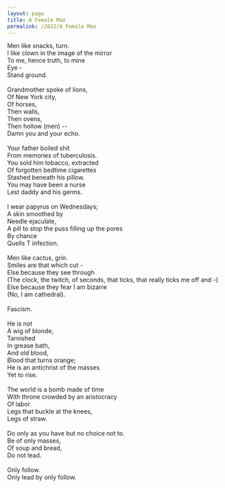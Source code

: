 ```yaml
---
layout: page
title: A Female Mao
permalink: /2022/A Female Mao
---
```


Men like snacks, turn. \
I like clown in the image of the mirror \
To me, hence truth, to mine \
Eye - \
Stand ground. \
\
Grandmother spoke of lions, \
Of New York city, \
Of horses, \
Then walls, \
Then ovens, \
Then hollow (men) -- \
Damn you and your echo. \
\
Your father boiled shit \
From memories of tuberculosis. \
You sold him tobacco, extracted \
Of forgotten bedtime cigarettes \
Stashed beneath his pillow. \
You may have been a nurse \
Lest daddy and his germs. \
\
I wear papyrus on Wednesdays; \
A skin smoothed by \
Needle ejaculate, \
A pill to stop the puss filling up the pores \
By chance \
Quells T infection. \
\
Men like cactus, grin. \
Smiles are that which cut - \
Else because they see through \
(The clock, the twitch, of seconds, that ticks, that really ticks me off and -) \
Else because they fear I am bizarre \
(No, I am cathedral). \
\
Fascism. \
\
He is not \
A wig of blonde, \
Tarnished \
In grease bath, \
And old blood, \
Blood that turns orange; \
He is an antichrist of the masses \
Yet to rise. \
\
The world is a bomb made of time \
With throne crowded by an aristocracy \
Of labor. \
Legs that buckle at the knees, \
Legs of straw. \
\
Do only as you have but no choice not to. \
Be of only masses, \
Of soup and bread, \
Do not lead. \
\
Only follow. \
Only lead by only follow. 